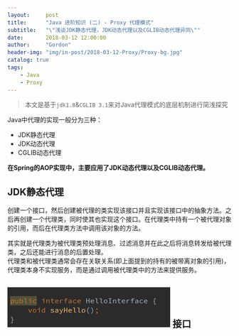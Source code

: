 ```yaml
---
layout:     post
title:      "Java 进阶知识 (二) - Proxy 代理模式"
subtitle:   "\"浅谈JDK静态代理，JDK动态代理以及CGLIB动态代理异同\""
date:       2018-03-12 12:00:00
author:     "Gordon"
header-img: "img/in-post/2018-03-12-Proxy/Proxy-bg.jpg"
catalog: true
tags:
    - Java
    - Proxy
---
```


> 本文是基于`jdk1.8`&`CGLIB 3.1`来对Java代理模式的底层机制进行简浅探究

Java中代理的实现一般分为三种：
* JDK静态代理
* JDK动态代理
* CGLIB动态代理

**在Spring的AOP实现中，主要应用了JDK动态代理以及CGLIB动态代理。**


## JDK静态代理

创建一个接口，然后创建被代理的类实现该接口并且实现该接口中的抽象方法。之后再创建一个代理类，同时使其也实现这个接口。在代理类中持有一个被代理对象的引用，而后在代理类方法中调用该对象的方法。

其实就是代理类为被代理类预处理消息、过滤消息并在此之后将消息转发给被代理类，之后还能进行消息的后置处理。    
代理类和被代理类通常会存在关联关系(即上面提到的持有的被带离对象的引用)，代理类本身不实现服务，而是通过调用被代理类中的方法来提供服务。

![](/img/in-post/2018-03-12-Proxy/static-1.png)
接口
--